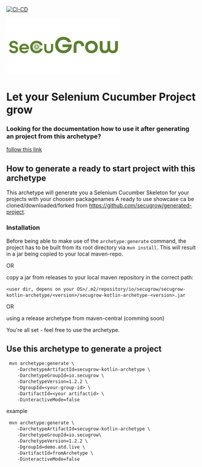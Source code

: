 [![CI-CD](https://github.com/secugrow/kotlin-archetype/actions/workflows/generate_archetype_output.yml/badge.svg?branch=main)](https://github.com/secugrow/kotlin-archetype/actions/workflows/generate_archetype_output.yml)

![SeCuGrow Logo](/docs/pics/SeCuGrow_Logo_300x150.png)
# Let your Selenium Cucumber Project grow

### Looking for the documentation how to use it after generating an project from this archetype?
[follow this link](src/main/resources/archetype-resources/README.md)


## How to generate a ready to start project with this archetype

This archetype will generate you a Selenium Cucumber Skeleton for your projects with your choosen packagenames
A ready to use showcase ca be cloned/downloaded/forked from https://github.com/secugrow/generated-project.

### Installation
Before being able to make use of the `archetype:generate` command, the project has to be built from its root directory 
via `mvn install`. This will result in a jar being copied to your local maven-repo. 

OR

copy a jar from releases to your local maven repository in the correct path:

    <user dir, depens on your OS>/.m2/repository/io/secugrow/secugrow-kotlin-archetype/<version>/secugrow-kotlin-archetype-<version>.jar

OR

using a release archetype from maven-central (comming soon)

You're all set - feel free to use the archetype.



## Use this archetype to generate a project


     mvn archetype:generate \  
        -DarchetypeArtifactId=secugrow-kotlin-archetype \
        -DarchetypeGroupId=io.secugrow \
        -DarchetypeVersion=1.2.2 \
        -DgroupId=<your-group-id> \
        -DartifactId=<your artifactid> \
        -DinteractiveMode=false


example

     mvn archetype:generate \  
        -DarchetypeArtifactId=secugrow-kotlin-archetype \
        -DarchetypeGroupId=io.secugrow\
        -DarchetypeVersion=1.2.2 \
        -DgroupId=demo.atd.live \
        -DartifactId=fromArchetype \
        -DinteractiveMode=false
